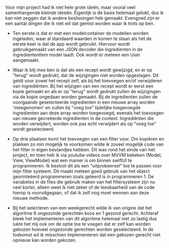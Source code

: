 Voor mijn project had ik niet hele grote ideën, maar vooral veel samenhangende kleinde ideeën. Eigenlijk is de basis helemaal gelukt, dus ik kan niet zeggen dat ik andere beslissingen heb gemaakt. Evengoed zijn er een aantal dingen die ik niet wil dat gemist worden waar ik trots op ben.

- Ten eerste is dat er met een modelcontainer de modellen worden ingeladen, waar al standaard waarden in komen te staan als het de eerste keer is dat de app wordt gebruikt.
Hiervoor wordt gebruikgemaakt van een JSON decoder die ingredienten in de ingredientenItem model laadt. Ook wordt er meteen een User aangemaakt.

- Waar ik blij mee ben is dat als een recept wordt gewijzigd, en er op "terug" wordt gedrukt, dat de wijzigingen niet worden opgeslagen. Dit geldt voor zowel het recept zelf, als bij het toevoegen en/of verwijderen van ingrediënten. Bij het wijzigen van een recept wordt er eerst een kopie gemaakt en als er op "terug" wordt gedrukt zullen de wijzigingen via de kopie ongedaan worden gemaakt. Bij de ingredienten zullen de voorgaande geselecteerde ingredienten in een nieuwe array worden 'meegenomen' en zullen bij "voeg toe" tijdelijke toegevoegde ingredienten aan deze array worden toegevoegd, evenals het toevoegen van nieuwe gecreëerde ingredienten in de context. Ingrediënten die worden verwijdert, worden ook pas echt verwijdert als op "voeg toe" wordt geselecteerd. 

- Op drie plaatsen komt het toevoegen van een filter voor. Om kopiëren en plakken zo min mogelijk te voorkomen wilde ik zoveel mogelijk code van het filter in eigen bestandjes hebben. Dit was rond het einde van het project, en toen heb ik via youtube videos over MVVM bekeken (Model, View, ViewModel) wat een manier is om binnen swiftUI te programmeren. Ik besloot dit als een "uitprobeersel" toe te passen voor mijn filter systeem. Dit maakt meteen goed gebruik van het object georinteëerd programmeren zoals geleerd is in programmeren 1. De variabeles in de files die gebruik maken van het filtersysteem zijn nu veel korter, alleen weet ik niet zeker of de leesbaarheid van de code hierop is vooruitgegaan, of dat ik zelf nog moet wennen aan deze nieuwe methode. 

- Bij het selecteren van een weekgerecht wilde ik van origine dat het algoritme 6 ongezonde gerechten koos en 1 gezond gerecht. Achteraf bleek het implementeren van dit algoritme helemaal niet zo lastig dus lukte het mij ook om de optie toe te voegen dat er zelf kan worden gekozen hoeveel ongezonde gerechten worden geselecteerd. In de toekomst wil ik misschien implementeren dat een gekozen gerecht niet opnieuw kan worden gekozen. 